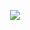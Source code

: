 <p align="center"> <img width="" height="" src="https://i.imgur.com/4smqC8n.gif"> </p>

[instagram]: https://instagram.com/clint.chu
[linkedin]: https://linkedin.com/in/clinthchu
